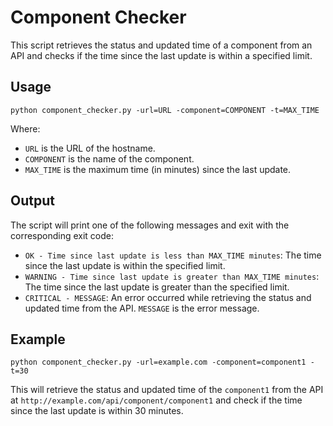 # Component Checker

This script retrieves the status and updated time of a component from an API and checks if the time since the last update is within a specified limit.

## Usage

```python component_checker.py -url=URL -component=COMPONENT -t=MAX_TIME```


Where:
- `URL` is the URL of the hostname.
- `COMPONENT` is the name of the component.
- `MAX_TIME` is the maximum time (in minutes) since the last update.

## Output

The script will print one of the following messages and exit with the corresponding exit code:

- `OK - Time since last update is less than MAX_TIME minutes`: The time since the last update is within the specified limit.
- `WARNING - Time since last update is greater than MAX_TIME minutes`: The time since the last update is greater than the specified limit.
- `CRITICAL - MESSAGE`: An error occurred while retrieving the status and updated time from the API. `MESSAGE` is the error message.

## Example

```python component_checker.py -url=example.com -component=component1 -t=30```


This will retrieve the status and updated time of the `component1` from the API at `http://example.com/api/component/component1` and check if the time since the last update is within 30 minutes.

